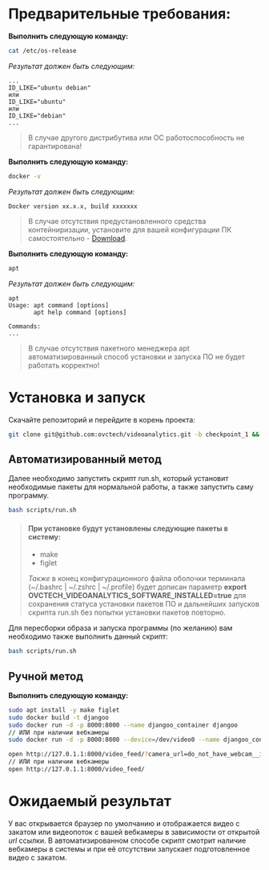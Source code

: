 # Предварительные требования:

**Выполнить следующую команду:**
```bash
cat /etc/os-release
```
*Результат должен быть следующим:*
```plaintext
...
ID_LIKE="ubuntu debian"
или
ID_LIKE="ubuntu"
или
ID_LIKE="debian"
...
```
>В случае другого дистрибутива или ОС работоспособность не гарантирована!



**Выполнить следующую команду:**
```bash
docker -v
```
*Результат должен быть следующим:*
```
Docker version xx.x.x, build xxxxxxx
```
>В случае отсутствия предустановленного средства контейниризации, установите для вашей конфигурации ПК самостоятельно - [Download](https://docs.docker.com/get-docker/).



**Выполнить следующую команду:**
```bash
apt
```
*Результат должен быть следующим:*
```
apt
Usage: apt command [options]
       apt help command [options]

Commands:
...
```
>В случае отсутствия пакетного менеджера apt автоматизированный способ установки и запуска ПО не будет работать корректно!



# Установка и запуск

Скачайте репозиторий и перейдите в корень проекта:
```bash
git clone git@github.com:ovctech/videoanalytics.git -b checkpoint_1 && cd videoanalytics
```

## Автоматизированный метод


Далее необходимо запустить скрипт run.sh, который установит необходимые пакеты для нормальной работы, а также запустить саму программу.
```bash
bash scripts/run.sh
```
> #### При установке будут установлены следующие пакеты в систему:
>
> - make
> - figlet
>
>  *Также* в конец конфигурационного файла оболочки терминала (~/.bashrc | ~/.zshrc | ~/.profile) будет дописан параметр **export OVCTECH_VIDEOANALYTICS_SOFTWARE_INSTALLED=true** для сохранения статуса установки пакетов ПО и дальнейших запусков скрипта run.sh без попытки установки пакетов повторно.

Для пересборки образа и запуска программы (по желанию) вам необходимо также выполнить данный скрипт:
```bash
bash scripts/run.sh
```

## Ручной метод
**Выполнить следующую команду:**
```bash
sudo apt install -y make figlet
sudo docker build -t djangoo
sudo docker run -d -p 8000:8000 --name djangoo_container djangoo
// ИЛИ при наличии вебкамеры
sudo docker run -d -p 8000:8000 --device=/dev/video0 --name djangoo_container djangoo

open http://127.0.1.1:8000/video_feed/?camera_url=do_not_have_webcam__if_have_dont_parametize__just_video_feed_slash
// ИЛИ при наличии вебкамеры
open http://127.0.1.1:8000/video_feed/
```
# Ожидаемый результат

У вас открывается браузер по умолчанию и отображается видео с закатом или видеопоток с вашей вебкамеры в зависимости от открытой *url* ссылки. В автоматизированном способе скрипт смотрит наличие вебкамеры в системы и при её отсутствии запускает подготовленное видео с закатом.
